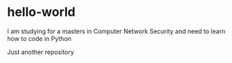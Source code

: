# hello-world
I am studying for a masters in Computer Network Security and need to learn how to code in Python

Just another repository
